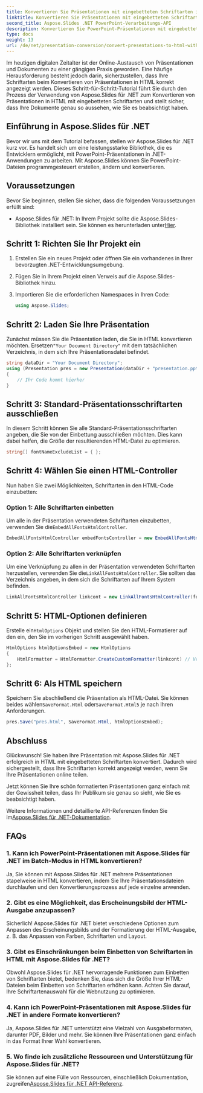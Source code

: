 ```yaml
---
title: Konvertieren Sie Präsentationen mit eingebetteten Schriftarten in HTML
linktitle: Konvertieren Sie Präsentationen mit eingebetteten Schriftarten in HTML
second_title: Aspose.Slides .NET PowerPoint-Verarbeitungs-API
description: Konvertieren Sie PowerPoint-Präsentationen mit eingebetteten Schriftarten in HTML mit Aspose.Slides für .NET. Behalten Sie die Originalität nahtlos bei.
type: docs
weight: 13
url: /de/net/presentation-conversion/convert-presentations-to-html-with-embedded-fonts/
---
```


Im heutigen digitalen Zeitalter ist der Online-Austausch von Präsentationen und Dokumenten zu einer gängigen Praxis geworden. Eine häufige Herausforderung besteht jedoch darin, sicherzustellen, dass Ihre Schriftarten beim Konvertieren von Präsentationen in HTML korrekt angezeigt werden. Dieses Schritt-für-Schritt-Tutorial führt Sie durch den Prozess der Verwendung von Aspose.Slides für .NET zum Konvertieren von Präsentationen in HTML mit eingebetteten Schriftarten und stellt sicher, dass Ihre Dokumente genau so aussehen, wie Sie es beabsichtigt haben.

## Einführung in Aspose.Slides für .NET

Bevor wir uns mit dem Tutorial befassen, stellen wir Aspose.Slides für .NET kurz vor. Es handelt sich um eine leistungsstarke Bibliothek, die es Entwicklern ermöglicht, mit PowerPoint-Präsentationen in .NET-Anwendungen zu arbeiten. Mit Aspose.Slides können Sie PowerPoint-Dateien programmgesteuert erstellen, ändern und konvertieren.

## Voraussetzungen

Bevor Sie beginnen, stellen Sie sicher, dass die folgenden Voraussetzungen erfüllt sind:

-  Aspose.Slides für .NET: In Ihrem Projekt sollte die Aspose.Slides-Bibliothek installiert sein. Sie können es herunterladen unter[Hier](https://releases.aspose.com/slides/net/).

## Schritt 1: Richten Sie Ihr Projekt ein

1. Erstellen Sie ein neues Projekt oder öffnen Sie ein vorhandenes in Ihrer bevorzugten .NET-Entwicklungsumgebung.

2. Fügen Sie in Ihrem Projekt einen Verweis auf die Aspose.Slides-Bibliothek hinzu.

3. Importieren Sie die erforderlichen Namespaces in Ihren Code:

   ```csharp
   using Aspose.Slides;
   ```

## Schritt 2: Laden Sie Ihre Präsentation

 Zunächst müssen Sie die Präsentation laden, die Sie in HTML konvertieren möchten. Ersetzen`"Your Document Directory"` mit dem tatsächlichen Verzeichnis, in dem sich Ihre Präsentationsdatei befindet.

```csharp
string dataDir = "Your Document Directory";
using (Presentation pres = new Presentation(dataDir + "presentation.pptx"))
{
    // Ihr Code kommt hierher
}
```

## Schritt 3: Standard-Präsentationsschriftarten ausschließen

In diesem Schritt können Sie alle Standard-Präsentationsschriftarten angeben, die Sie von der Einbettung ausschließen möchten. Dies kann dabei helfen, die Größe der resultierenden HTML-Datei zu optimieren.

```csharp
string[] fontNameExcludeList = { };
```

## Schritt 4: Wählen Sie einen HTML-Controller

Nun haben Sie zwei Möglichkeiten, Schriftarten in den HTML-Code einzubetten:

### Option 1: Alle Schriftarten einbetten

 Um alle in der Präsentation verwendeten Schriftarten einzubetten, verwenden Sie die`EmbedAllFontsHtmlController`.

```csharp
EmbedAllFontsHtmlController embedFontsController = new EmbedAllFontsHtmlController(fontNameExcludeList);
```

### Option 2: Alle Schriftarten verknüpfen

 Um eine Verknüpfung zu allen in der Präsentation verwendeten Schriftarten herzustellen, verwenden Sie die`LinkAllFontsHtmlController`. Sie sollten das Verzeichnis angeben, in dem sich die Schriftarten auf Ihrem System befinden.

```csharp
LinkAllFontsHtmlController linkcont = new LinkAllFontsHtmlController(fontNameExcludeList, @"C:\Windows\Fonts\");
```

## Schritt 5: HTML-Optionen definieren

 Erstelle ein`HtmlOptions` Objekt und stellen Sie den HTML-Formatierer auf den ein, den Sie im vorherigen Schritt ausgewählt haben.

```csharp
HtmlOptions htmlOptionsEmbed = new HtmlOptions
{
    HtmlFormatter = HtmlFormatter.CreateCustomFormatter(linkcont) // Verwenden Sie embedFontsController zum Einbetten aller Schriftarten
};
```

## Schritt 6: Als HTML speichern

 Speichern Sie abschließend die Präsentation als HTML-Datei. Sie können beides wählen`SaveFormat.Html` oder`SaveFormat.Html5` je nach Ihren Anforderungen.

```csharp
pres.Save("pres.html", SaveFormat.Html, htmlOptionsEmbed);
```

## Abschluss

Glückwunsch! Sie haben Ihre Präsentation mit Aspose.Slides für .NET erfolgreich in HTML mit eingebetteten Schriftarten konvertiert. Dadurch wird sichergestellt, dass Ihre Schriftarten korrekt angezeigt werden, wenn Sie Ihre Präsentationen online teilen.

Jetzt können Sie Ihre schön formatierten Präsentationen ganz einfach mit der Gewissheit teilen, dass Ihr Publikum sie genau so sieht, wie Sie es beabsichtigt haben.

 Weitere Informationen und detaillierte API-Referenzen finden Sie im[Aspose.Slides für .NET-Dokumentation](https://reference.aspose.com/slides/net/).

## FAQs

### 1. Kann ich PowerPoint-Präsentationen mit Aspose.Slides für .NET im Batch-Modus in HTML konvertieren?

Ja, Sie können mit Aspose.Slides für .NET mehrere Präsentationen stapelweise in HTML konvertieren, indem Sie Ihre Präsentationsdateien durchlaufen und den Konvertierungsprozess auf jede einzelne anwenden.

### 2. Gibt es eine Möglichkeit, das Erscheinungsbild der HTML-Ausgabe anzupassen?

Sicherlich! Aspose.Slides für .NET bietet verschiedene Optionen zum Anpassen des Erscheinungsbilds und der Formatierung der HTML-Ausgabe, z. B. das Anpassen von Farben, Schriftarten und Layout.

### 3. Gibt es Einschränkungen beim Einbetten von Schriftarten in HTML mit Aspose.Slides für .NET?

Obwohl Aspose.Slides für .NET hervorragende Funktionen zum Einbetten von Schriftarten bietet, bedenken Sie, dass sich die Größe Ihrer HTML-Dateien beim Einbetten von Schriftarten erhöhen kann. Achten Sie darauf, Ihre Schriftartenauswahl für die Webnutzung zu optimieren.

### 4. Kann ich PowerPoint-Präsentationen mit Aspose.Slides für .NET in andere Formate konvertieren?

Ja, Aspose.Slides für .NET unterstützt eine Vielzahl von Ausgabeformaten, darunter PDF, Bilder und mehr. Sie können Ihre Präsentationen ganz einfach in das Format Ihrer Wahl konvertieren.

### 5. Wo finde ich zusätzliche Ressourcen und Unterstützung für Aspose.Slides für .NET?

 Sie können auf eine Fülle von Ressourcen, einschließlich Dokumentation, zugreifen[Aspose.Slides für .NET API-Referenz](https://reference.aspose.com/slides/net/).
